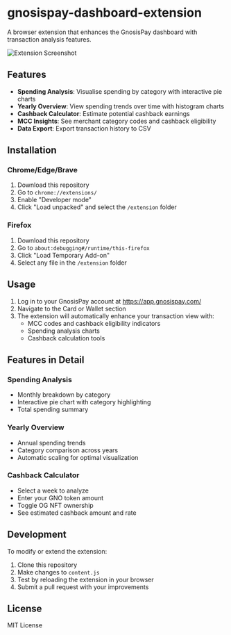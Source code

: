 # gnosispay-dashboard-extension
A browser extension that enhances the GnosisPay dashboard with transaction analysis features.

![Extension Screenshot]([extension.png])

## Features

- **Spending Analysis**: Visualise spending by category with interactive pie charts
- **Yearly Overview**: View spending trends over time with histogram charts
- **Cashback Calculator**: Estimate potential cashback earnings
- **MCC Insights**: See merchant category codes and cashback eligibility
- **Data Export**: Export transaction history to CSV

## Installation

### Chrome/Edge/Brave

1. Download this repository
2. Go to `chrome://extensions/`
3. Enable "Developer mode"
4. Click "Load unpacked" and select the `/extension` folder

### Firefox

1. Download this repository
2. Go to `about:debugging#/runtime/this-firefox`
3. Click "Load Temporary Add-on"
4. Select any file in the `/extension` folder

## Usage

1. Log in to your GnosisPay account at https://app.gnosispay.com/
2. Navigate to the Card or Wallet section
3. The extension will automatically enhance your transaction view with:
   - MCC codes and cashback eligibility indicators
   - Spending analysis charts
   - Cashback calculation tools

## Features in Detail

### Spending Analysis
- Monthly breakdown by category
- Interactive pie chart with category highlighting
- Total spending summary

### Yearly Overview
- Annual spending trends
- Category comparison across years
- Automatic scaling for optimal visualization

### Cashback Calculator
- Select a week to analyze
- Enter your GNO token amount
- Toggle OG NFT ownership
- See estimated cashback amount and rate

## Development

To modify or extend the extension:

1. Clone this repository
2. Make changes to `content.js`
3. Test by reloading the extension in your browser
4. Submit a pull request with your improvements

## License

MIT License
